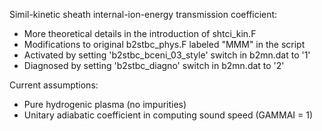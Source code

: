 Simil-kinetic sheath internal-ion-energy transmission coefficient:

- More theoretical details in the introduction of shtci_kin.F
- Modifications to original b2stbc_phys.F labeled "MMM" in the script
- Activated by setting 'b2stbc_bceni_03_style' switch in b2mn.dat to '1'
- Diagnosed by setting 'b2stbc_diagno' switch in b2mn.dat to '2'

Current assumptions:

- Pure hydrogenic plasma (no impurities)
- Unitary adiabatic coefficient in computing sound speed (GAMMAI = 1)
